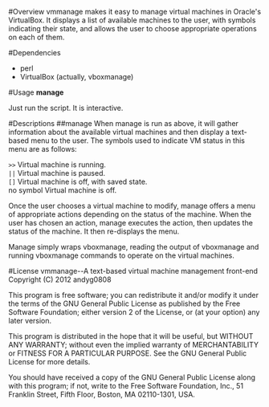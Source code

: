 #Overview
vmmanage makes it easy to manage virtual machines in Oracle's VirtualBox. It displays a list of available machines to the user, with symbols indicating their state, and allows the user to choose appropriate operations on each of them.

#Dependencies
- perl
- VirtualBox (actually, vboxmanage)

#Usage
**manage**

Just run the script. It is interactive.

#Descriptions
##manage
When manage is run as above, it will gather information about the available virtual machines and then display a text-based menu to the user. The symbols used to indicate VM status in this menu are as follows:

<!--Symbol		Meaning
------		--------->
`>>`		Virtual machine is running.<br>
`||`		Virtual machine is paused.<br>
`[]`		Virtual machine is off, with saved state.<br>
no symbol	Virtual machine is off.

Once the user chooses a virtual machine to modify, manage offers a menu of appropriate actions depending on the status of the machine. When the user has chosen an action, manage executes the action, then updates the status of the machine. It then re-displays the menu.

Manage simply wraps vboxmanage, reading the output of vboxmanage and running vboxmanage commands to operate on the virtual machines.

#License
vmmanage--A text-based virtual machine management front-end
Copyright (C) 2012  andyg0808

This program is free software; you can redistribute it and/or
modify it under the terms of the GNU General Public License
as published by the Free Software Foundation; either version 2
of the License, or (at your option) any later version.

This program is distributed in the hope that it will be useful,
but WITHOUT ANY WARRANTY; without even the implied warranty of
MERCHANTABILITY or FITNESS FOR A PARTICULAR PURPOSE.  See the
GNU General Public License for more details.

You should have received a copy of the GNU General Public License
along with this program; if not, write to the Free Software
Foundation, Inc., 51 Franklin Street, Fifth Floor, Boston, MA  02110-1301, USA.
